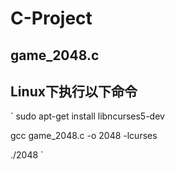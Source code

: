 # C-Project

## game_2048.c
## Linux下执行以下命令 
`
sudo apt-get install libncurses5-dev

gcc game_2048.c -o 2048 -lcurses

./2048
`
